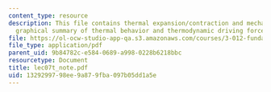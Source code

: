 ```yaml
---
content_type: resource
description: This file contains thermal expansion/contraction and mechanical expansion/compression,
  graphical summary of thermal behavior and thermodynamic driving forces.
file: https://ol-ocw-studio-app-qa.s3.amazonaws.com/courses/3-012-fundamentals-of-materials-science-fall-2005/1329299798ee9a879fba097b05dd1a5e_lec07t_note.pdf
file_type: application/pdf
parent_uid: 9b84782c-e584-0689-a998-0228b6218bbc
resourcetype: Document
title: lec07t_note.pdf
uid: 13292997-98ee-9a87-9fba-097b05dd1a5e
---
```

